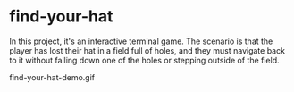 # find-your-hat

In this project, it's an interactive terminal game. The scenario is that the player has lost their hat in a field full of holes, 
and they must navigate back to it without falling down one of the holes or stepping outside of the field.

find-your-hat-demo.gif